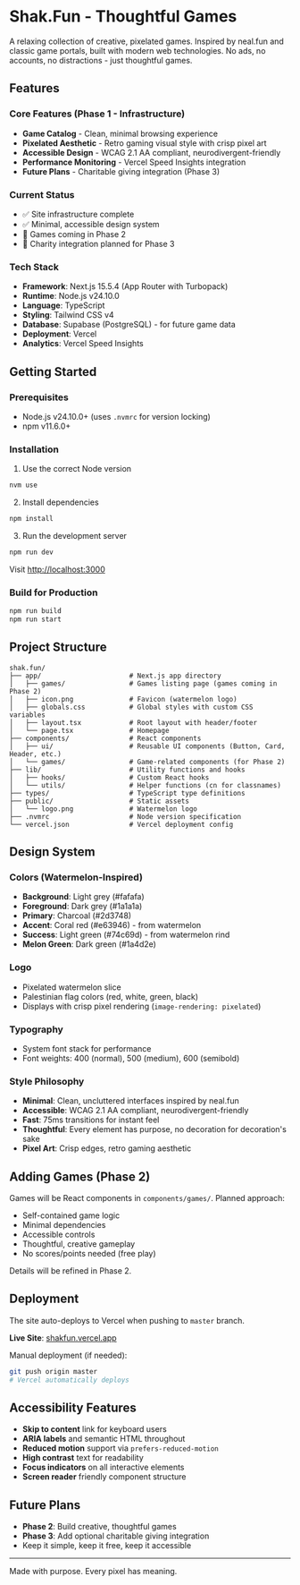 # Shak.Fun - Thoughtful Games

A relaxing collection of creative, pixelated games. Inspired by neal.fun and classic game portals, built with modern web technologies. No ads, no accounts, no distractions - just thoughtful games.

## Features

### Core Features (Phase 1 - Infrastructure)
- **Game Catalog** - Clean, minimal browsing experience
- **Pixelated Aesthetic** - Retro gaming visual style with crisp pixel art
- **Accessible Design** - WCAG 2.1 AA compliant, neurodivergent-friendly
- **Performance Monitoring** - Vercel Speed Insights integration
- **Future Plans** - Charitable giving integration (Phase 3)

### Current Status
- ✅ Site infrastructure complete
- ✅ Minimal, accessible design system
- 🚧 Games coming in Phase 2
- 🔮 Charity integration planned for Phase 3

### Tech Stack
- **Framework**: Next.js 15.5.4 (App Router with Turbopack)
- **Runtime**: Node.js v24.10.0
- **Language**: TypeScript
- **Styling**: Tailwind CSS v4
- **Database**: Supabase (PostgreSQL) - for future game data
- **Deployment**: Vercel
- **Analytics**: Vercel Speed Insights

## Getting Started

### Prerequisites
- Node.js v24.10.0+ (uses `.nvmrc` for version locking)
- npm v11.6.0+

### Installation

1. Use the correct Node version
```bash
nvm use
```

2. Install dependencies
```bash
npm install
```

3. Run the development server
```bash
npm run dev
```

Visit [http://localhost:3000](http://localhost:3000)

### Build for Production
```bash
npm run build
npm run start
```

## Project Structure

```
shak.fun/
├── app/                      # Next.js app directory
│   ├── games/                # Games listing page (games coming in Phase 2)
│   ├── icon.png              # Favicon (watermelon logo)
│   ├── globals.css           # Global styles with custom CSS variables
│   ├── layout.tsx            # Root layout with header/footer
│   └── page.tsx              # Homepage
├── components/               # React components
│   ├── ui/                   # Reusable UI components (Button, Card, Header, etc.)
│   └── games/                # Game-related components (for Phase 2)
├── lib/                      # Utility functions and hooks
│   ├── hooks/                # Custom React hooks
│   └── utils/                # Helper functions (cn for classnames)
├── types/                    # TypeScript type definitions
├── public/                   # Static assets
│   └── logo.png              # Watermelon logo
├── .nvmrc                    # Node version specification
└── vercel.json               # Vercel deployment config
```

## Design System

### Colors (Watermelon-Inspired)
- **Background**: Light grey (#fafafa)
- **Foreground**: Dark grey (#1a1a1a)
- **Primary**: Charcoal (#2d3748)
- **Accent**: Coral red (#e63946) - from watermelon
- **Success**: Light green (#74c69d) - from watermelon rind
- **Melon Green**: Dark green (#1a4d2e)

### Logo
- Pixelated watermelon slice
- Palestinian flag colors (red, white, green, black)
- Displays with crisp pixel rendering (`image-rendering: pixelated`)

### Typography
- System font stack for performance
- Font weights: 400 (normal), 500 (medium), 600 (semibold)

### Style Philosophy
- **Minimal**: Clean, uncluttered interfaces inspired by neal.fun
- **Accessible**: WCAG 2.1 AA compliant, neurodivergent-friendly
- **Fast**: 75ms transitions for instant feel
- **Thoughtful**: Every element has purpose, no decoration for decoration's sake
- **Pixel Art**: Crisp edges, retro gaming aesthetic

## Adding Games (Phase 2)

Games will be React components in `components/games/`. Planned approach:
- Self-contained game logic
- Minimal dependencies
- Accessible controls
- Thoughtful, creative gameplay
- No scores/points needed (free play)

Details will be refined in Phase 2.

## Deployment

The site auto-deploys to Vercel when pushing to `master` branch.

**Live Site**: [shakfun.vercel.app](https://shakfun.vercel.app)

Manual deployment (if needed):
```bash
git push origin master
# Vercel automatically deploys
```

## Accessibility Features

- **Skip to content** link for keyboard users
- **ARIA labels** and semantic HTML throughout
- **Reduced motion** support via `prefers-reduced-motion`
- **High contrast** text for readability
- **Focus indicators** on all interactive elements
- **Screen reader** friendly component structure

## Future Plans

- **Phase 2**: Build creative, thoughtful games
- **Phase 3**: Add optional charitable giving integration
- Keep it simple, keep it free, keep it accessible

---

Made with purpose. Every pixel has meaning.
